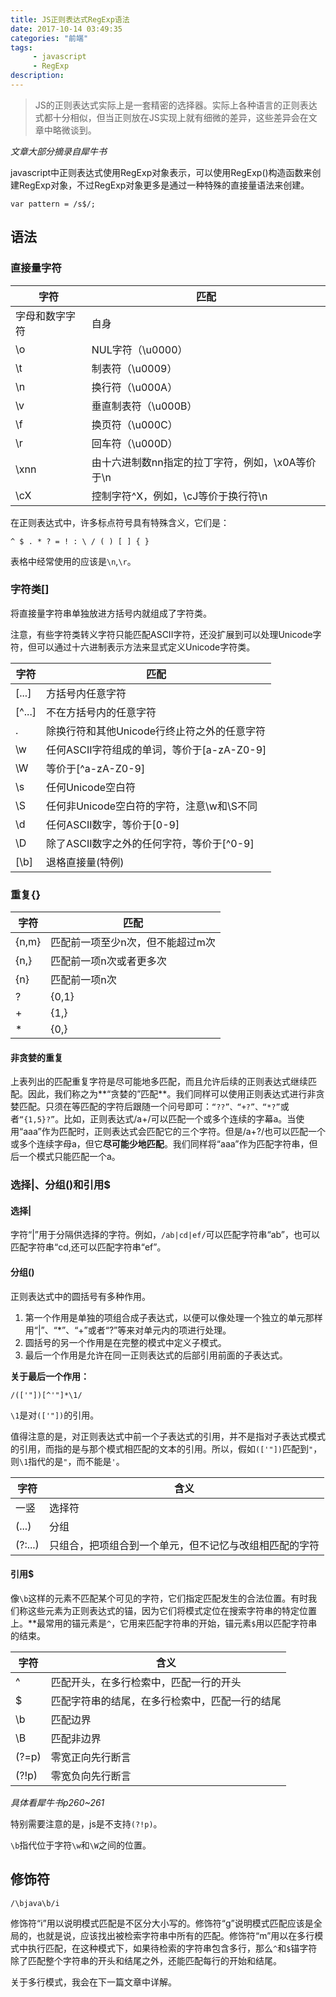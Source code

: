 ```yaml
---
title: JS正则表达式RegExp语法
date: 2017-10-14 03:49:35
categories: "前端"
tags:
     - javascript
     - RegExp
description:
---
```


> JS的正则表达式实际上是一套精密的选择器。实际上各种语言的正则表达式都十分相似，但当正则放在JS实现上就有细微的差异，这些差异会在文章中略微谈到。
<!--more-->

*文章大部分摘录自犀牛书*

javascript中正则表达式使用RegExp对象表示，可以使用RegExp()构造函数来创建RegExp对象，不过RegExp对象更多是通过一种特殊的直接量语法来创建。
```
var pattern = /s$/;
```
## 语法
### 直接量字符
字符 | 匹配
----| ----
字母和数字字符 | 自身
\o | NUL字符（\u0000）
\t | 制表符（\u0009）
\n | 换行符（\u000A）
\v | 垂直制表符（\u000B）
\f | 换页符（\u000C）
\r | 回车符（\u000D）
\xnn | 由十六进制数nn指定的拉丁字符，例如，\x0A等价于\n
\cX | 控制字符^X，例如，\cJ等价于换行符\n

在正则表达式中，许多标点符号具有特殊含义，它们是：

`^ $ . * ? = ! : \ / ( ) [ ] { }`

表格中经常使用的应该是`\n`,`\r`。

### 字符类[]
将直接量字符串单独放进方括号内就组成了字符类。

注意，有些字符类转义字符只能匹配ASCII字符，还没扩展到可以处理Unicode字符，但可以通过十六进制表示方法来显式定义Unicode字符类。

字符 | 匹配
---- | ----
[...] | 方括号内任意字符
[^...] | 不在方括号内的任意字符
. | 除换行符和其他Unicode行终止符之外的任意字符
\w | 任何ASCII字符组成的单词，等价于[a-zA-Z0-9]
\W | 等价于[^a-zA-Z0-9]
\s | 任何Unicode空白符
\S | 任何非Unicode空白符的字符，注意\w和\S不同
\d | 任何ASCII数字，等价于[0-9]
\D | 除了ASCII数字之外的任何字符，等价于[^0-9]
[\b] | 退格直接量(特例)

### 重复{}

字符 | 匹配
---- | ----
{n,m} | 匹配前一项至少n次，但不能超过m次
{n,} | 匹配前一项n次或者更多次
{n} | 匹配前一项n次
? | {0,1}
+ | {1,}
* | {0,}

#### 非贪婪的重复
上表列出的匹配重复字符是尽可能地多匹配，而且允许后续的正则表达式继续匹配。因此，我们称之为**“贪婪的”匹配**。我们同样可以使用正则表达式进行非贪婪匹配。只须在等匹配的字符后跟随一个问号即可：`“??”、“+?”、“*?”`或者`“{1,5}?”`。比如，正则表达式/a+/可以匹配一个或多个连续的字幕a。当使用“aaa”作为匹配时，正则表达式会匹配它的三个字符。但是/a+?/也可以匹配一个或多个连续字母a，但它**尽可能少地匹配**。我们同样将“aaa”作为匹配字符串，但后一个模式只能匹配一个a。

### 选择|、分组()和引用$
#### 选择|
字符“|”用于分隔供选择的字符。例如，`/ab|cd|ef/`可以匹配字符串“ab”，也可以匹配字符串“cd,还可以匹配字符串“ef”。

#### 分组()
正则表达式中的圆括号有多种作用。
1. 第一个作用是单独的项组合成子表达式，以便可以像处理一个独立的单元那样用“|”、“*”、“+”或者“?”等来对单元内的项进行处理。
2. 圆括号的另一个作用是在完整的模式中定义子模式。
3. 最后一个作用是允许在同一正则表达式的后部引用前面的子表达式。

**关于最后一个作用：**
```
/(['"])[^'"]*\1/
```
`\1`是对`(['"])`的引用。

值得注意的是，对正则表达式中前一个子表达式的引用，并不是指对子表达式模式的引用，而指的是与那个模式相匹配的文本的引用。所以，假如`(['"])`匹配到`"`，则`\1`指代的是`"`，而不能是`'`。

字符 | 含义
---- | ----
一竖 | 选择符
(...) | 分组
(?:...) | 只组合，把项组合到一个单元，但不记忆与改组相匹配的字符

#### 引用$
像`\b`这样的元素不匹配某个可见的字符，它们指定匹配发生的合法位置。有时我们称这些元素为正则表达式的锚，因为它们将模式定位在搜索字符串的特定位置上。**最常用的锚元素是`^`，它用来匹配字符串的开始，锚元素`$`用以匹配字符串的结束。

字符 | 含义
---- | ----
^ | 匹配开头，在多行检索中，匹配一行的开头
$ | 匹配字符串的结尾，在多行检索中，匹配一行的结尾
\b | 匹配边界
\B | 匹配非边界
(?=p) | 零宽正向先行断言
(?!p) | 零宽负向先行断言

*具体看犀牛书p260~261*

特别需要注意的是，js是不支持`(?!p)`。

`\b`指代位于字符`\w`和`\W`之间的位置。

## 修饰符
```
/\bjava\b/i
```
修饰符“i”用以说明模式匹配是不区分大小写的。修饰符“g”说明模式匹配应该是全局的，也就是说，应该找出被检索字符串中所有的匹配。修饰符“m”用以在多行模式中执行匹配，在这种模式下，如果待检索的字符串包含多行，那么`^`和`$`锚字符除了匹配整个字符串的开头和结尾之外，还能匹配每行的开始和结尾。

关于多行模式，我会在下一篇文章中详解。

